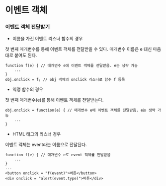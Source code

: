# 이벤트 객체


### 이벤트 객체 전달받기


- 이름을 가진 이벤트 리스너 함수의 경우

첫 번째 매개변수를 통해 이벤트 객체를 전달받을 수 있다. 매개변수 이름은 e 대신 마음대로 붙여도 된다.

```
function f(e) { // 매개변수 e에 이벤트 객체를 전달받음. e는 생략 가능
    ...
}
obj.onclick = f; // obj 객체의 onclick 리스너로 함수 f 등록
```


- 익명 함수의 경우

첫 번째 매개변수(e)를 통해 이벤트 객체를 전달받는다.

```
obj.onclick = function(e) { // 매개변수 e에 이벤트 객체를 전달받음. e는 생략 가능
    ...
}
```


- HTML 태그의 리스너 경우

이벤트 객체는 event라는 이름으로 전달된다.

```
function f(e) { // 매개변수 e로 event 객체를 전달받음
    ...
}
...
<button onclick = "f(event)">버튼</button>
<div onclick = "alert(event.type)">버튼</div>
```